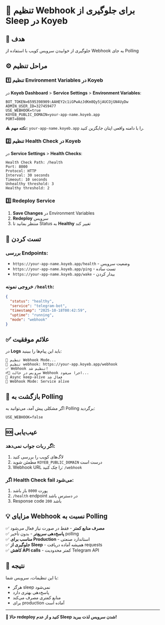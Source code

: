 # 🔗 تنظیم Webhook برای جلوگیری از Sleep در Koyeb

## 🎯 هدف
جلوگیری از خوابیدن سرویس کویب با استفاده از Webhook به جای Polling

## ⚙️ مراحل تنظیم

### 1️⃣ تنظیم Environment Variables در Koyeb

در **Koyeb Dashboard** > **Service Settings** > **Environment Variables**:

```env
BOT_TOKEN=6595398909:AAHEY2c1iGPwAzJdKm8Qy5jAUCOjGN4UyDw
ADMIN_USER_ID=327459477
USE_WEBHOOK=true
KOYEB_PUBLIC_DOMAIN=your-app-name.koyeb.app
PORT=8000
```

**⚠️ نکته مهم:** `your-app-name.koyeb.app` را با دامنه واقعی اپتان جایگزین کنید.

### 2️⃣ تنظیم Health Check در Koyeb

در **Service Settings** > **Health Checks**:

```
Health Check Path: /health
Port: 8000
Protocol: HTTP
Interval: 30 seconds
Timeout: 10 seconds
Unhealthy threshold: 3
Healthy threshold: 2
```

### 3️⃣ Redeploy Service

1. **Save Changes** در Environment Variables
2. **Redeploy** سرویس
3. منتظر بمانید تا Status به **Healthy** تغییر کند

## 🧪 تست کردن

### بررسی Endpoints:
- `https://your-app-name.koyeb.app/health` - وضعیت سرویس
- `https://your-app-name.koyeb.app/ping` - تست ساده
- `https://your-app-name.koyeb.app/wake` - بیدار کردن

### خروجی نمونه `/health`:
```json
{
  "status": "healthy",
  "service": "telegram-bot",
  "timestamp": "2025-10-18T00:42:59",
  "uptime": "running",
  "mode": "webhook"
}
```

## ✅ علائم موفقیت

در **Logs** باید این پیام‌ها را ببینید:

```
🔗 تنظیم Webhook Mode...
📡 تنظیم webhook: https://your-app.koyeb.app/webhook
✅ Webhook تنظیم شد!
🏃‍♂️ سرویس در حالت Webhook اجرا می‌شود...
🏓 Async keep-alive فعال شد
🔄 Webhook Mode: Service alive
```

## 🔄 بازگشت به Polling

اگر مشکلی پیش آمد، می‌توانید به Polling برگردید:

```env
USE_WEBHOOK=false
```

## 🆘 عیب‌یابی

### اگر ربات جواب نمی‌دهد:
1. لاگ‌های کویب را بررسی کنید
2. مطمئن شوید `KOYEB_PUBLIC_DOMAIN` درست است
3. Webhook URL را چک کنید: `/webhook`

### اگر Health Check fail می‌شود:
1. پورت `8000` باز باشد
2. `/health` endpoint در دسترس باشد
3. Response code `200` باشد

## 💡 مزایای Webhook نسبت به Polling

✅ **مصرف منابع کمتر** - فقط در صورت نیاز فعال می‌شود  
✅ **پاسخ‌دهی سریع‌تر** - بدون تأخیر polling  
✅ **مناسب برای Production** - استاندارد صنعتی  
✅ **جلوگیری از Sleep** - همیشه آماده دریافت requests  
✅ **کاهش API calls** - کمتر محدودیت Telegram API  

## 🚀 نتیجه

با این تنظیمات، سرویس شما:
- هرگز sleep نمی‌شود
- پاسخ‌دهی بهتری دارد  
- منابع کمتری مصرف می‌کند
- برای production آماده است

---

**🎯 حالا redeploy کنید و از عدم Sleep شدن سرویس لذت ببرید!**